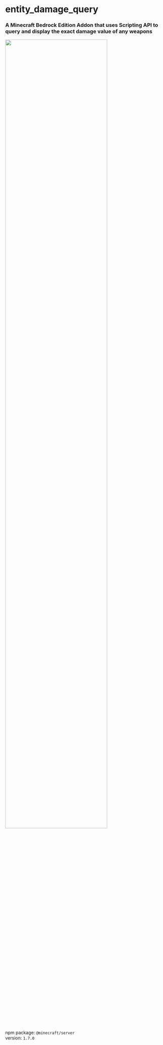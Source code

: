 # entity_damage_query
### A Minecraft Bedrock Edition Addon that uses Scripting API to query and display the exact damage value of any weapons

<img src="/demo.gif" width="80%" height="80%"/>

npm package: `@minecraft/server`
<br>version: `1.7.0`